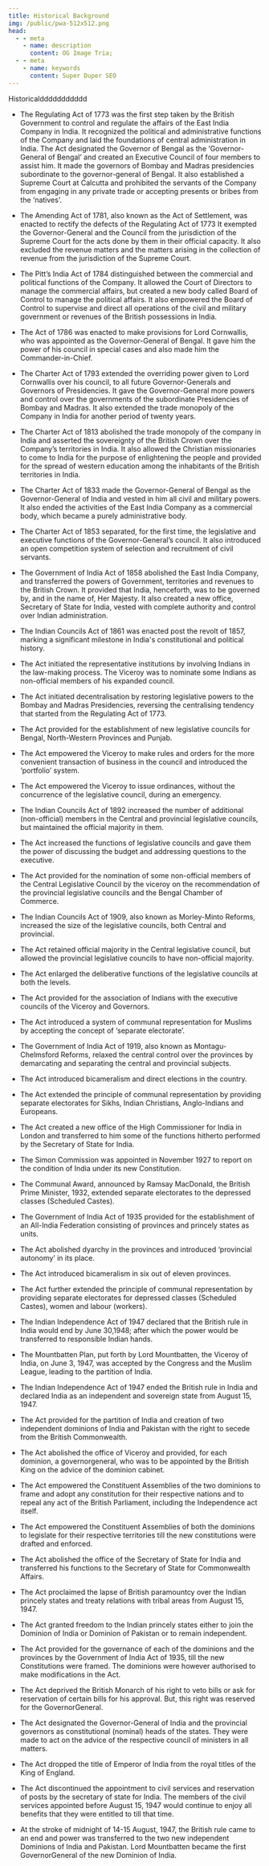 ```yaml
---
title: Historical Background
img: /public/pwa-512x512.png
head:
  - - meta
    - name: description
      content: OG Image Tria;
  - - meta
    - name: keywords
      content: Super Duper SEO
---
```


<div class="  font-sans   text-4xl font-normal tracking-wide">


Historicalddddddddddd

- The Regulating Act of 1773 was the first step taken by the British Government to control and regulate the affairs of the East India Company in India. It recognized the political and administrative functions of the Company and laid the foundations of central administration in India. The Act designated the Governor of Bengal as the ‘Governor-General of Bengal’ and created an Executive Council of four members to assist him. It made the governors of Bombay and Madras presidencies subordinate to the governor-general of Bengal. It also established a Supreme Court at Calcutta and prohibited the servants of the Company from engaging in any private trade or accepting presents or bribes from the ‘natives’.

- The Amending Act of 1781, also known as the Act of Settlement, was enacted to rectify the defects of the Regulating Act of 1773 It exempted the Governor-General and the Council from the jurisdiction of the Supreme Court for the acts done by them in their official capacity. It also excluded the revenue matters and the matters arising in the collection of revenue from the jurisdiction of the Supreme Court.

- The Pitt’s India Act of 1784 distinguished between the commercial and political functions of the Company. It allowed the Court of Directors to manage the commercial affairs, but created a new body called Board of Control to manage the political affairs. It also empowered the Board of Control to supervise and direct all operations of the civil and military government or revenues of the British possessions in India.

- The Act of 1786 was enacted to make provisions for Lord Cornwallis, who was appointed as the Governor-General of Bengal. It gave him the power of his council in special cases and also made him the Commander-in-Chief.

- The Charter Act of 1793 extended the overriding power given to Lord Cornwallis over his council, to all future Governor-Generals and Governors of Presidencies. It gave the Governor-General more powers and control over the governments of the subordinate Presidencies of Bombay and Madras. It also extended the trade monopoly of the Company in India for another period of twenty years.

- The Charter Act of 1813 abolished the trade monopoly of the company in India and asserted the sovereignty of the British Crown over the Company’s territories in India. It also allowed the Christian missionaries to come to India for the purpose of enlightening the people and provided for the spread of western education among the inhabitants of the British territories in India.

- The Charter Act of 1833 made the Governor-General of Bengal as the Governor-General of India and vested in him all civil and military powers. It also ended the activities of the East India Company as a commercial body, which became a purely administrative body.

- The Charter Act of 1853 separated, for the first time, the legislative and executive functions of the Governor-General’s council. It also introduced an open competition system of selection and recruitment of civil servants.

- The Government of India Act of 1858 abolished the East India Company, and transferred the powers of Government, territories and revenues to the British Crown. It provided that India, henceforth, was to be governed by, and in the name of, Her Majesty. It also created a new office, Secretary of State for India, vested with complete authority and control over Indian administration.

- The Indian Councils Act of 1861 was enacted post the revolt of 1857, marking a significant milestone in India's constitutional and political history.
- The Act initiated the representative institutions by involving Indians in the law-making process. The Viceroy was to nominate some Indians as non-official members of his expanded council.
- The Act initiated decentralisation by restoring legislative powers to the Bombay and Madras Presidencies, reversing the centralising tendency that started from the Regulating Act of 1773.
- The Act provided for the establishment of new legislative councils for Bengal, North-Western Provinces and Punjab.
- The Act empowered the Viceroy to make rules and orders for the more convenient transaction of business in the council and introduced the ‘portfolio’ system.
- The Act empowered the Viceroy to issue ordinances, without the concurrence of the legislative council, during an emergency.

- The Indian Councils Act of 1892 increased the number of additional (non-official) members in the Central and provincial legislative councils, but maintained the official majority in them.
- The Act increased the functions of legislative councils and gave them the power of discussing the budget and addressing questions to the executive.
- The Act provided for the nomination of some non-official members of the Central Legislative Council by the viceroy on the recommendation of the provincial legislative councils and the Bengal Chamber of Commerce.

- The Indian Councils Act of 1909, also known as Morley-Minto Reforms, increased the size of the legislative councils, both Central and provincial.
- The Act retained official majority in the Central legislative council, but allowed the provincial legislative councils to have non-official majority.
- The Act enlarged the deliberative functions of the legislative councils at both the levels.
- The Act provided for the association of Indians with the executive councils of the Viceroy and Governors.
- The Act introduced a system of communal representation for Muslims by accepting the concept of ‘separate electorate’.

- The Government of India Act of 1919, also known as Montagu-Chelmsford Reforms, relaxed the central control over the provinces by demarcating and separating the central and provincial subjects.
- The Act introduced bicameralism and direct elections in the country.
- The Act extended the principle of communal representation by providing separate electorates for Sikhs, Indian Christians, Anglo-Indians and Europeans.
- The Act created a new office of the High Commissioner for India in London and transferred to him some of the functions hitherto performed by the Secretary of State for India.

- The Simon Commission was appointed in November 1927 to report on the condition of India under its new Constitution.
- The Communal Award, announced by Ramsay MacDonald, the British Prime Minister, 1932, extended separate electorates to the depressed classes (Scheduled Castes).

- The Government of India Act of 1935 provided for the establishment of an All-India Federation consisting of provinces and princely states as units.
- The Act abolished dyarchy in the provinces and introduced ‘provincial autonomy’ in its place.
- The Act introduced bicameralism in six out of eleven provinces.
- The Act further extended the principle of communal representation by providing separate electorates for depressed classes (Scheduled Castes), women and labour (workers).

- The Indian Independence Act of 1947 declared that the British rule in India would end by June 30,1948; after which the power would be transferred to responsible Indian hands.
- The Mountbatten Plan, put forth by Lord Mountbatten, the Viceroy of India, on June 3, 1947, was accepted by the Congress and the Muslim League, leading to the partition of India.

- The Indian Independence Act of 1947 ended the British rule in India and declared India as an independent and sovereign state from August 15, 1947.

- The Act provided for the partition of India and creation of two independent dominions of India and Pakistan with the right to secede from the British Commonwealth.  

- The Act abolished the office of Viceroy and provided, for each dominion, a governorgeneral, who was to be appointed by the British King on the advice of the dominion cabinet.

- The Act empowered the Constituent Assemblies of the two dominions to frame and adopt any constitution for their respective nations and to repeal any act of the British Parliament, including the Independence act itself.

- The Act empowered the Constituent Assemblies of both the dominions to legislate for their respective territories till the new constitutions were drafted and enforced.

- The Act abolished the office of the Secretary of State for India and transferred his functions to the Secretary of State for Commonwealth Affairs.

- The Act proclaimed the lapse of British paramountcy over the Indian princely states and treaty relations with tribal areas from August 15, 1947.  

- The Act granted freedom to the Indian princely states either to join the Dominion of India or Dominion of Pakistan or to remain independent.

- The Act provided for the governance of each of the dominions and the provinces by the Government of India Act of 1935, till the new Constitutions were framed. The dominions were however authorised to make modifications in the Act.

- The Act deprived the British Monarch of his right to veto bills or ask for reservation of certain bills for his approval. But, this right was reserved for the GovernorGeneral.

- The Act designated the Governor-General of India and the provincial governors as constitutional (nominal) heads of the states. They were made to act on the advice of the respective council of ministers in all matters.  

- The Act dropped the title of Emperor of India from the royal titles of the King of England.  

- The Act discontinued the appointment to civil services and reservation of posts by the secretary of state for India. The members of the civil services appointed before August 15, 1947 would continue to enjoy all benefits that they were entitled to till that time.

- At the stroke of midnight of 14-15 August, 1947, the British rule came to an end and power was transferred to the two new independent Dominions of India and Pakistan. Lord Mountbatten became the first GovernorGeneral of the new Dominion of India.





</div>

